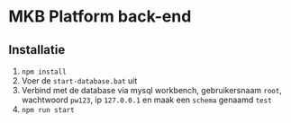 # MKB Platform back-end

## Installatie
1. `npm install`
1. Voer de `start-database.bat` uit
1. Verbind met de database via mysql workbench, gebruikersnaam `root`, wachtwoord `pw123`, ip `127.0.0.1` en maak een `schema` genaamd `test`
1. `npm run start`